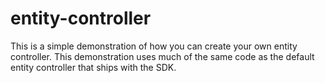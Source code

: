 # entity-controller

This is a simple demonstration of how you can create your own entity controller. This demonstration
uses much of the same code as the default entity controller that ships with the SDK.

